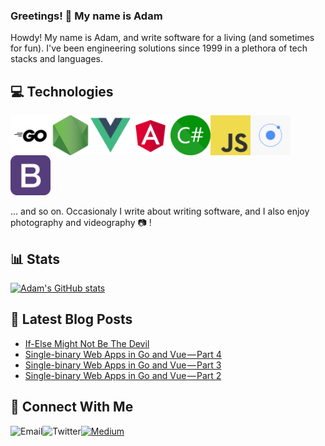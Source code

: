 ### Greetings! 👋 My name is Adam

Howdy! My name is Adam, and write software for a living (and sometimes for fun). I've been engineering solutions since 1999 in a plethora of tech stacks and languages.

## 💻 Technologies

<img align="left" alt="Go" src="go.png" width="64" />
<img align="left" alt="NodeJS" src="nodejs.png" width="64" />
<img align="left" alt="VueJS" src="vue.png" width="64" />
<img align="left" alt="Angular" src="angular.png" width="64" />
<img align="left" alt="C#" src="csharp.png" width="64" />
<img align="left" alt="JavaScript" src="javascript.png" width="64" />
<img align="left" alt="Ionic" src="ionic.png" width="64" />
<img alt="Bootstrap" src="bootstrap.png" width="64" />

... and so on. Occasionaly I write about writing software, and I also enjoy photography and videography 📷 !

## 📊 Stats

[![Adam's GitHub stats](https://github-readme-stats.vercel.app/api?username=adampresley)](https://github.com/anuraghazra/github-readme-stats)

## 📕 Latest Blog Posts
<!-- BLOG-POST-LIST:START -->
- [If-Else Might Not Be The Devil](https://medium.com/swlh/if-else-might-not-be-the-devil-e7ff6c1da67c?source=rss-3eab9d733e50------2)
- [Single-binary Web Apps in Go and Vue — Part 4](https://medium.com/swlh/single-binary-web-apps-in-go-and-vue-part-4-2a1ab9f69fcb?source=rss-3eab9d733e50------2)
- [Single-binary Web Apps in Go and Vue — Part 3](https://medium.com/swlh/single-binary-web-apps-in-go-and-vue-part-3-73f65e9cccf3?source=rss-3eab9d733e50------2)
- [Single-binary Web Apps in Go and Vue — Part 2](https://medium.com/swlh/single-binary-web-apps-in-go-and-vue-part-2-2f52336478a2?source=rss-3eab9d733e50------2)
<!-- BLOG-POST-LIST:END -->

## 📧 Connect With Me

[<img align="left" alt="Email" src="https://img.shields.io/badge/Gmail-D14836?style=for-the-badge&logo=gmail&logoColor=white" />](mailto:adam@adampresley.com)
[<img align="left" alt="Twitter" src="https://img.shields.io/badge/Twitter-1DA1F2?style=for-the-badge&logo=twitter&logoColor=white" />](https://twitter.com/adampresley1978)
[<img alt="Medium" src="https://img.shields.io/badge/Medium-12100E?style=for-the-badge&logo=medium&logoColor=white" />](https://adam-presley.medium.com)


<!--
**adampresley/adampresley** is a ✨ _special_ ✨ repository because its `README.md` (this file) appears on your GitHub profile.

Here are some ideas to get you started:

- 🔭 I’m currently working on ...
- 🌱 I’m currently learning ...
- 👯 I’m looking to collaborate on ...
- 🤔 I’m looking for help with ...
- 💬 Ask me about ...
- 📫 How to reach me: ...
- 😄 Pronouns: ...
- ⚡ Fun fact: ...
-->
